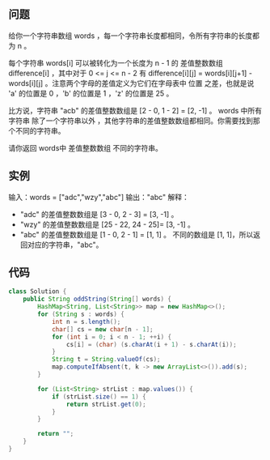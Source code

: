 ## 问题

给你一个字符串数组 words ，每一个字符串长度都相同，令所有字符串的长度都为 n 。

每个字符串 words[i] 可以被转化为一个长度为 n - 1 的 差值整数数组 difference[i] ，其中对于 0 <= j <= n - 2 有 difference[i][j] = words[i][j+1] - words[i][j] 。注意两个字母的差值定义为它们在字母表中 位置 之差，也就是说 'a' 的位置是 0 ，'b' 的位置是 1 ，'z' 的位置是 25 。

比方说，字符串 "acb" 的差值整数数组是 [2 - 0, 1 - 2] = [2, -1] 。
words 中所有字符串 除了一个字符串以外 ，其他字符串的差值整数数组都相同。你需要找到那个不同的字符串。

请你返回 words中 差值整数数组 不同的字符串。



## 实例

输入：words = ["adc","wzy","abc"]
输出："abc"
解释：

- "adc" 的差值整数数组是 [3 - 0, 2 - 3] = [3, -1] 。
- "wzy" 的差值整数数组是 [25 - 22, 24 - 25]= [3, -1] 。
- "abc" 的差值整数数组是 [1 - 0, 2 - 1] = [1, 1] 。
不同的数组是 [1, 1]，所以返回对应的字符串，"abc"。



## 代码

```java
class Solution {
    public String oddString(String[] words) {
    	HashMap<String, List<String>> map = new HashMap<>();
        for (String s : words) {
            int n = s.length();
            char[] cs = new char[n - 1];
            for (int i = 0; i < n - 1; ++i) {
                cs[i] = (char) (s.charAt(i + 1) - s.charAt(i));
            }
            String t = String.valueOf(cs);
            map.computeIfAbsent(t, k -> new ArrayList<>()).add(s);
        }

        for (List<String> strList : map.values()) {
            if (strList.size() == 1) {
                return strList.get(0);
            }
        }

        return "";
    }
}
```
